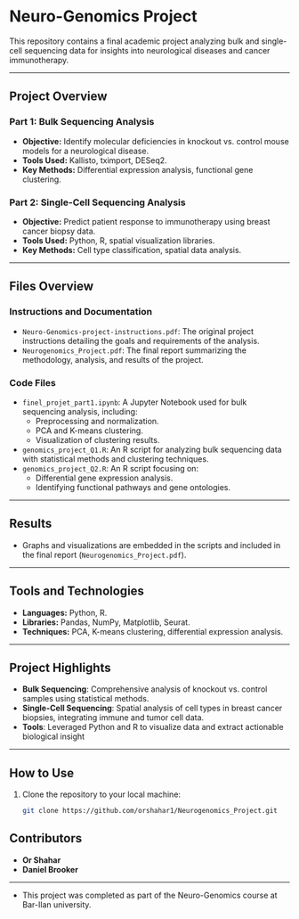 # Neuro-Genomics Project

This repository contains a final academic project analyzing bulk and single-cell sequencing data for insights into neurological diseases and cancer immunotherapy.

---

## Project Overview

### Part 1: Bulk Sequencing Analysis
- **Objective:** Identify molecular deficiencies in knockout vs. control mouse models for a neurological disease.
- **Tools Used:** Kallisto, tximport, DESeq2.
- **Key Methods:** Differential expression analysis, functional gene clustering.

### Part 2: Single-Cell Sequencing Analysis
- **Objective:** Predict patient response to immunotherapy using breast cancer biopsy data.
- **Tools Used:** Python, R, spatial visualization libraries.
- **Key Methods:** Cell type classification, spatial data analysis.

---

## Files Overview

### **Instructions and Documentation**
- `Neuro-Genomics-project-instructions.pdf`: The original project instructions detailing the goals and requirements of the analysis.
- `Neurogenomics_Project.pdf`: The final report summarizing the methodology, analysis, and results of the project.

### **Code Files**
- `finel_projet_part1.ipynb`: A Jupyter Notebook used for bulk sequencing analysis, including:
  - Preprocessing and normalization.
  - PCA and K-means clustering.
  - Visualization of clustering results.
- `genomics_project_Q1.R`: An R script for analyzing bulk sequencing data with statistical methods and clustering techniques.
- `genomics_project_Q2.R`: An R script focusing on:
  - Differential gene expression analysis.
  - Identifying functional pathways and gene ontologies.

---

## Results
- Graphs and visualizations are embedded in the scripts and included in the final report (`Neurogenomics_Project.pdf`).

---

## Tools and Technologies
- **Languages:** Python, R.
- **Libraries:** Pandas, NumPy, Matplotlib, Seurat.
- **Techniques:** PCA, K-means clustering, differential expression analysis.

---

## Project Highlights
- **Bulk Sequencing**: Comprehensive analysis of knockout vs. control samples using statistical methods.
- **Single-Cell Sequencing**: Spatial analysis of cell types in breast cancer biopsies, integrating immune and tumor cell data.
- **Tools**: Leveraged Python and R to visualize data and extract actionable biological insight

---
## How to Use
1. Clone the repository to your local machine:
   ```bash
   git clone https://github.com/orshahar1/Neurogenomics_Project.git

## Contributors
- **Or Shahar**
- **Daniel Brooker**
---
- This project was completed as part of the Neuro-Genomics course at Bar-Ilan university.
